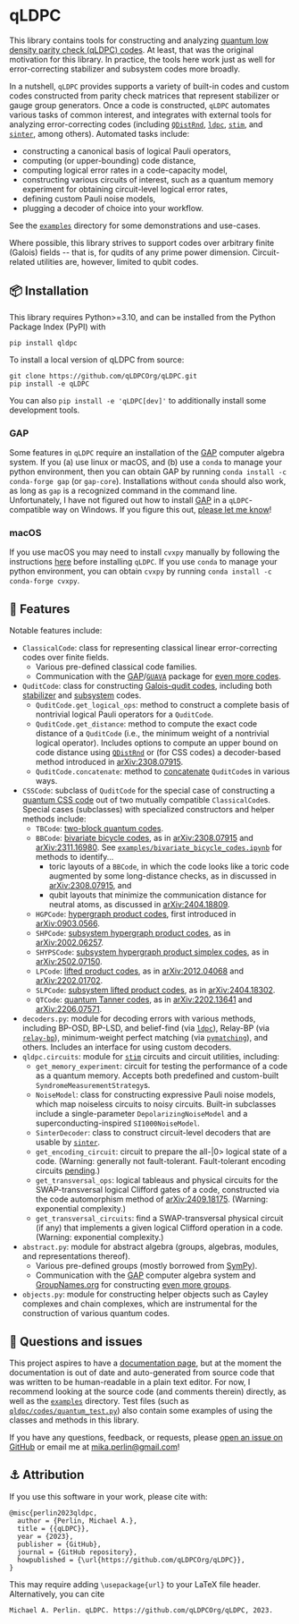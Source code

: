 # qLDPC

This library contains tools for constructing and analyzing [quantum low density parity check (qLDPC) codes](https://errorcorrectionzoo.org/c/qldpc).  At least, that was the original motivation for this library.  In practice, the tools here work just as well for error-correcting stabilizer and subsystem codes more broadly.

In a nutshell, `qLDPC` provides supports a variety of built-in codes and custom codes constructed from parity check matrices that represent stabilizer or gauge group generators.  Once a code is constructed, `qLDPC` automates various tasks of common interest, and integrates with external tools for analyzing error-correcting codes (including [`QDistRnd`](https://docs.gap-system.org/pkg/qdistrnd/doc/chap1_mj.html), [`ldpc`](https://github.com/quantumgizmos/ldpc), [`stim`](https://github.com/quantumlib/Stim), and [`sinter`](https://pypi.org/project/sinter), among others).  Automated tasks include:
- constructing a canonical basis of logical Pauli operators,
- computing (or upper-bounding) code distance,
- computing logical error rates in a code-capacity model,
- constructing various circuits of interest, such as a quantum memory experiment for obtaining circuit-level logical error rates,
- defining custom Pauli noise models,
- plugging a decoder of choice into your workflow.

See the [`examples`](https://github.com/qLDPCOrg/qLDPC/tree/main/examples) directory for some demonstrations and use-cases.

Where possible, this library strives to support codes over arbitrary finite (Galois) fields -- that is, for qudits of any prime power dimension.  Circuit-related utilities are, however, limited to qubit codes.

## 📦 Installation

This library requires Python>=3.10, and can be installed from the Python Package Index (PyPI) with
```
pip install qldpc
```

To install a local version of qLDPC from source:
```
git clone https://github.com/qLDPCOrg/qLDPC.git
pip install -e qLDPC
```
You can also `pip install -e 'qLDPC[dev]'` to additionally install some development tools.

### GAP

Some features in `qLDPC` require an installation of the [GAP](https://www.gap-system.org) computer algebra system.  If you (a) use linux or macOS, and (b) use a `conda` to manage your python environment, then you can obtain GAP by running `conda install -c conda-forge gap` (or `gap-core`).  Installations without `conda` should also work, as long as `gap` is a recognized command in the command line.  Unfortunately, I have not figured out how to install [GAP](https://www.gap-system.org) in a `qLDPC`-compatible way on Windows.  If you figure this out, [please let me know](https://github.com/qLDPCOrg/qLDPC/issues/294)!

### macOS

If you use macOS you may need to install `cvxpy` manually by following the instructions [here](https://www.cvxpy.org/install) before installing `qLDPC`.  If you use `conda` to manage your python environment, you can obtain `cvxpy` by running `conda install -c conda-forge cvxpy`.

## 🚀 Features

Notable features include:
- `ClassicalCode`: class for representing classical linear error-correcting codes over finite fields.
  - Various pre-defined classical code families.
  - Communication with the [GAP](https://www.gap-system.org)/[`GUAVA`](https://www.gap-system.org/Packages/guava.html) package for [even more codes](https://docs.gap-system.org/pkg/guava/doc/chap5.html).
- `QuditCode`: class for constructing [Galois-qudit codes](https://errorcorrectionzoo.org/c/galois_into_galois), including both [stabilizer](https://errorcorrectionzoo.org/c/galois_stabilizer) and [subsystem](https://errorcorrectionzoo.org/c/oecc) codes.
  - `QuditCode.get_logical_ops`: method to construct a complete basis of nontrivial logical Pauli operators for a `QuditCode`.
  - `QuditCode.get_distance`: method to compute the exact code distance of a `QuditCode` (i.e., the minimum weight of a nontrivial logical operator).  Includes options to compute an upper bound on code distance using [`QDistRnd`](https://docs.gap-system.org/pkg/qdistrnd/doc/chap1_mj.html) or (for CSS codes) a decoder-based method introduced in [arXiv:2308.07915](https://arxiv.org/abs/2308.07915).
  - `QuditCode.concatenate`: method to [concatenate](https://errorcorrectionzoo.org/c/quantum_concatenated) `QuditCode`s in various ways.
- `CSSCode`: subclass of `QuditCode` for the special case of constructing a [quantum CSS code](https://errorcorrectionzoo.org/c/css) out of two mutually compatible `ClassicalCode`s.  Special cases (subclasses) with specialized constructors and helper methods include:
  - `TBCode`: [two-block quantum codes](https://errorcorrectionzoo.org/c/two_block_quantum).
  - `BBCode`: [bivariate bicycle codes](https://errorcorrectionzoo.org/c/quantum_quasi_cyclic), as in [arXiv:2308.07915](https://arxiv.org/abs/2308.07915) and [arXiv:2311.16980](https://arxiv.org/abs/2311.16980).  See [`examples/bivariate_bicycle_codes.ipynb`](https://github.com/qLDPCOrg/qLDPC/blob/main/examples/bivariate_bicycle_codes.ipynb) for methods to identify...
    - toric layouts of a `BBCode`, in which the code looks like a toric code augmented by some long-distance checks, as in discussed in [arXiv:2308.07915](https://arxiv.org/abs/2308.07915), and
    - qubit layouts that minimize the communication distance for neutral atoms, as discussed in [arXiv:2404.18809](https://arxiv.org/abs/2404.18809).
  - `HGPCode`: [hypergraph product codes](https://errorcorrectionzoo.org/c/hypergraph_product), first introduced in [arXiv:0903.0566](https://arxiv.org/abs/0903.0566).
  - `SHPCode`: [subsystem hypergraph product codes](https://errorcorrectionzoo.org/c/subsystem_quantum_parity), as in [arXiv:2002.06257](https://arxiv.org/abs/2002.06257).
  - `SHYPSCode`: [subsystem hypergraph product simplex codes](https://errorcorrectionzoo.org/c/shyps), as in [arXiv:2502.07150](https://arxiv.org/abs/2502.07150).
  - `LPCode`: [lifted product codes](https://errorcorrectionzoo.org/c/lifted_product), as in [arXiv:2012.04068](https://arxiv.org/abs/2012.04068) and [arXiv:2202.01702](https://arxiv.org/abs/2202.01702).
  - `SLPCode`: [subsystem lifted product codes](https://errorcorrectionzoo.org/c/subsystem_lifted_product), as in [arXiv:2404.18302](https://arxiv.org/abs/2404.18302).
  - `QTCode`: [quantum Tanner codes](https://errorcorrectionzoo.org/c/quantum_tanner), as in [arXiv:2202.13641](https://arxiv.org/abs/2202.13641) and [arXiv:2206.07571](https://arxiv.org/abs/2206.07571).
- `decoders.py`: module for decoding errors with various methods, including BP-OSD, BP-LSD, and belief-find (via [`ldpc`](https://github.com/quantumgizmos/ldpc)), Relay-BP (via [`relay-bp`](https://pypi.org/project/relay-bp)), minimum-weight perfect matching (via [`pymatching`](https://github.com/oscarhiggott/PyMatching)), and others.  Includes an interface for using custom decoders. 
- `qldpc.circuits`: module for [`stim`](https://github.com/quantumlib/Stim) circuits and circuit utilities, including:
  - `get_memory_experiment`: circuit for testing the performance of a code as a quantum memory.  Accepts both predefined and custom-built `SyndromeMeasurementStrategy`s.
  - `NoiseModel`: class for constructing expressive Pauli noise models, which map noiseless circuits to noisy circuits.  Built-in subclasses include a single-parameter `DepolarizingNoiseModel` and a superconducting-inspired `SI1000NoiseModel`.
  - `SinterDecoder`: class to construct circuit-level decoders that are usable by [`sinter`](https://pypi.org/project/sinter).
  - `get_encoding_circuit`: circuit to prepare the all-|0> logical state of a code.  (Warning: generally not fault-tolerant.  Fault-tolerant encoding circuits [pending](https://github.com/qLDPCOrg/qLDPC/issues/327).)
  - `get_transversal_ops`: logical tableaus and physical circuits for the SWAP-transversal logical Clifford gates of a code, constructed via the code automorphism method of [arXiv:2409.18175](https://arxiv.org/abs/2409.18175).  (Warning: exponential complexity.)
  - `get_transversal_circuits`: find a SWAP-transversal physical circuit (if any) that implements a given logical Clifford operation in a code.  (Warning: exponential complexity.)
- `abstract.py`: module for abstract algebra (groups, algebras, modules, and representations thereof).
  - Various pre-defined groups (mostly borrowed from [SymPy](https://docs.sympy.org/latest/modules/combinatorics/named_groups.html)).
  - Communication with the [GAP](https://www.gap-system.org) computer algebra system and [GroupNames.org](https://people.maths.bris.ac.uk/~matyd/GroupNames) for constructing [even more groups](https://docs.gap-system.org/doc/ref/chap50.html).
- `objects.py`: module for constructing helper objects such as Cayley complexes and chain complexes, which are instrumental for the construction of various quantum codes.

## 🤔 Questions and issues

This project aspires to have a [documentation page](https://qldpc.readthedocs.io/en/latest), but at the moment the documentation is out of date and auto-generated from source code that was written to be human-readable in a plain text editor.  For now, I recommend looking at the source code (and comments therein) directly, as well as the [`examples`](https://github.com/qLDPCOrg/qLDPC/tree/main/examples) directory.  Test files (such as [`qldpc/codes/quantum_test.py`](https://github.com/qLDPCOrg/qLDPC/blob/main/qldpc/codes/quantum_test.py)) also contain some examples of using the classes and methods in this library.

If you have any questions, feedback, or requests, please [open an issue on GitHub](https://github.com/qLDPCOrg/qLDPC/issues/new) or email me at [mika.perlin@gmail.com](mailto:mika.perlin@gmail.com)!

## ⚓ Attribution

If you use this software in your work, please cite with:
```
@misc{perlin2023qldpc,
  author = {Perlin, Michael A.},
  title = {{qLDPC}},
  year = {2023},
  publisher = {GitHub},
  journal = {GitHub repository},
  howpublished = {\url{https://github.com/qLDPCOrg/qLDPC}},
}
```
This may require adding `\usepackage{url}` to your LaTeX file header.  Alternatively, you can cite
```
Michael A. Perlin. qLDPC. https://github.com/qLDPCOrg/qLDPC, 2023.
```
